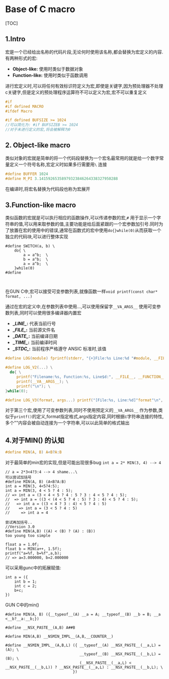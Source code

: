 # Base of C macro

[TOC]

## 1.Intro

​    宏是一个已经给出名称的代码片段,无论何时使用该名称,都会替换为宏定义的内容.有两种形式的宏:

+ **Object-like:** 使用时类似于数据对象
+ **Function-like:** 使用时类似于函数调用

进行宏定义时,可以将任何有效标识符定义为宏,即使是关键字,因为预处理器不处理c关键字,但是定义的预处理程序运算符不可以定义为宏,宏不可以重复定义

```c
#if
#if defined MACRO
#ifdef Macro

#if defined BUFSIZE >= 1024
//可以简化为: #if BUFSIZEB >= 1024  
//对于未进行定义的宏,将会被解释为0
```

## 2. Object-like macro

类似对象的宏就是简单的将一个代码段替换为一个宏名最常用的就是给一个数字常量定义一个符号名称,宏定义时如果多行需要用`\` 连接

```c++
#define BUFFER 1024
#define M_PI 3.14159265358979323846264338327950288
```

在编译时,将宏名替换为代码段也称为宏展开

## 3.Function-like macro

类似函数的宏就是可以执行相应的函数操作,可以传递参数的宏,`#` 用于显示一个字符串的值,可以用来取参数的值,主要功能是给后面紧跟的一个宏参数加引号.同时为了放置在宏的使用中的错误,通常在函数式的宏中使用`do{}while(0)`从而获取一个独立的代码块,可以进行整体实现

```
#define SWITCH(a, b) \
    do{ \
        a = a^b;  \
        b = a^b;  \
        a = a^b;  \
    }while(0)     
#define 
    
    
```

在GUN C中,宏可以接受可变参数列表,就像函数一样`void printf(const char* format, ...)`

通过在宏的定义中,在参数列表中使用...,可以使用保留字`__VA_ARGS__` 使用可变参数列表,同时可以使用很多编译器内置宏

+ **\__LINE\__:**  代表当前行号
+ **\__FILE\__:** 当前源文件名
+ **\__DATE\__:** 当前编译日期
+ **\__TIME\__:** 当前编译时间
+ **\__STDC\__:** 当前程序严格遵守 ANSIC 标准时,该值

```c
#define LOG(module) fprintf(stderr, "{+}File:%s Line:%d "#module, __FILE__, __lINE__)

#define LOG_V2(...) \
  do{ \
     printf("Filename:%s, Function:%s, Line$d:", __FILE__, __FUNCTION__, __LINE__); \
     printf(__VA__ARGS__); \
     printf("\n"); \
}while(0);

#define LOG_V3(format, args...) printf("[File:%s, Line:%d]"format"\n", __FILE__, __LINE__, ##args);
```

对于第三个宏,使用了可变参数列表,同时不使用预定义的`__VA_ARGS__` 作为参数,类似于`printf()`的定义,format指定格式,args指定内容,同时根据c字符串连接的特性,多个""内容会被自动连接为一个字符串,可以以此简单的格式输出

## 4.对于MIN() 的认知

```c
#define MIN(A, B) A<B?A:B
```

对于最简单的min宏的实现,但是可能出现很多bug `int a = 2* MIN(3, 4) --> 4 ` 

```
// a = 2*3<4?3:4 --> 4 shame...\
可以尝试加括号
#define MIN(A, B) (A<B?A:B)
int a = MIN(3, 4<5?4:5);
int a = MIN(3, 4 < 5 ? 4 : 5);
// => int a = (3 < 4 < 5 ? 4 : 5 ? 3 : 4 < 5 ? 4 : 5);  
//  => int a = ((3 < (4 < 5 ? 4 : 5) ? 3 : 4) < 5 ? 4 : 5);  
//   => int a = ((3 < 4 ? 3 : 4) < 5 ? 4 : 5)
//    => int a = (3 < 5 ? 4 : 5)
//     => int a = 4

尝试再加括号..
//Version 3.0
#define MIN(A,B) ((A) < (B) ? (A) : (B))
too young too simple

float a = 1.0f;
float b = MIN(a++, 1.5f);
printf("a=%f, b=%f",a,b);
// => a=3.000000, b=2.000000

```

可以采用gunc中的拓展赋值:

```
int a = ({
    int b = 1; 
    int c = 2;
    b+c;
})
```

GUN C中的min()

```
#define MIN(A, B) ({__typeof__(A) __a = A; __typeof__(B) __b = B; __a <__b?__a:__b;})
```

```
#define __NSX_PASTE__(A,B) A##B

#define MIN(A,B) __NSMIN_IMPL__(A,B,__COUNTER__)

#define __NSMIN_IMPL__(A,B,L) ({ __typeof__(A) __NSX_PASTE__(__a,L) = (A); \
                                 __typeof__(B) __NSX_PASTE__(__b,L) = (B); \
                                 (__NSX_PASTE__(__a,L) < __NSX_PASTE__(__b,L)) ? __NSX_PASTE__(__a,L) : __NSX_PASTE__(__b,L); \
                              })
```

